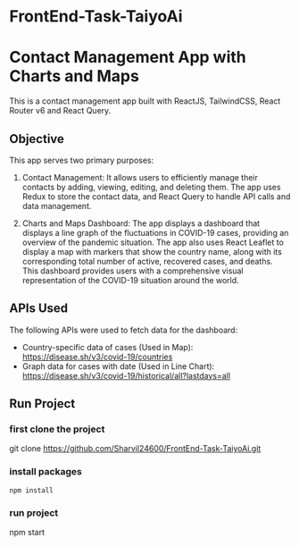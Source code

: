 # FrontEnd-Task-TaiyoAi

# Contact Management App with Charts and Maps

This is a contact management app built with ReactJS, TailwindCSS, React Router v6 and React Query.

## Objective

This app serves two primary purposes:

1. Contact Management: It allows users to efficiently manage their contacts by adding, viewing, editing, and deleting them. The app uses Redux to store the contact data, and React Query to handle API calls and data management.

2. Charts and Maps Dashboard: The app displays a dashboard that displays a line graph of the fluctuations in COVID-19 cases, providing an overview of the pandemic situation. The app also uses React Leaflet to display a map with markers that show the country name, along with its corresponding total number of active, recovered cases, and deaths. This dashboard provides users with a comprehensive visual representation of the COVID-19 situation around the world.

## APIs Used

The following APIs were used to fetch data for the dashboard:

- Country-specific data of cases (Used in Map): https://disease.sh/v3/covid-19/countries
- Graph data for cases with date (Used in Line Chart): https://disease.sh/v3/covid-19/historical/all?lastdays=all


## Run Project
### first clone the project 
git clone  https://github.com/Sharvil24600/FrontEnd-Task-TaiyoAi.git
### install packages
    npm install
### run project
   npm start
